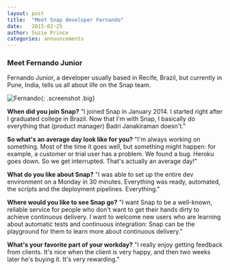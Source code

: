 ```yaml
---
layout: post
title:  "Meet Snap developer Fernando"
date:   2015-02-25
author: Suzie Prince
categories: announcements
---
```


### Meet Fernando Junior
Fernando Junior, a developer usually based in Recife, Brazil, but currently in Pune, India, tells us all about life on the Snap team.

![Fernando](/assets/images/Fernando.png){: .screenshot .big}

**When did you join Snap?**
"I joined Snap in January 2014. I started right after I graduated college in Brazil. Now that I'm with Snap, I basically do everything that (product manager) Badri Janakiraman doesn't."

**So what's an average day look like for you?**
"I'm always working on something. Most of the time it goes well, but something might happen: for example, a customer or trial user has a problem. We found a bug. Heroku goes down. So we get interrupted. That's actually an average day!"

**What do you like about Snap?**
"I was able to set up the entire dev environment on a Monday in 30 minutes. Everything was ready, automated, the scripts and the deployment pipelines. Everything."

**Where would you like to see Snap go?**
"I want Snap to be a well-known, reliable service for people who don't want to get their hands dirty to achieve continuous delivery. I want to welcome new users who are learning about automatic tests and continuous integration: Snap can be the playground for them to learn more about continuous delivery."

**What's your favorite part of your workday?**
"I really enjoy getting feedback from clients. It's nice when the client is very happy, and then two weeks later he's buying it. It's very rewarding."

